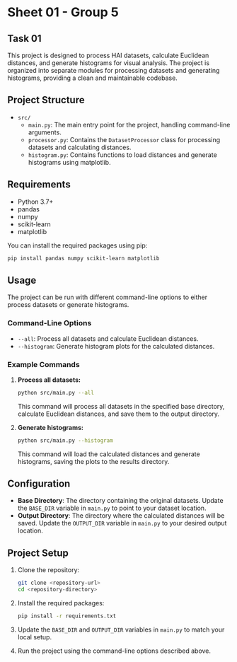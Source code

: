 # Sheet 01 - Group 5

## Task 01 

This project is designed to process HAI datasets, calculate Euclidean distances, and generate histograms for visual analysis. The project is organized into separate modules for processing datasets and generating histograms, providing a clean and maintainable codebase.

## Project Structure

- `src/`
  - `main.py`: The main entry point for the project, handling command-line arguments.
  - `processor.py`: Contains the `DatasetProcessor` class for processing datasets and calculating distances.
  - `histogram.py`: Contains functions to load distances and generate histograms using matplotlib.

## Requirements

- Python 3.7+
- pandas
- numpy
- scikit-learn
- matplotlib

You can install the required packages using pip:

```bash
pip install pandas numpy scikit-learn matplotlib
```


## Usage

The project can be run with different command-line options to either process datasets or generate histograms.

### Command-Line Options

- `--all`: Process all datasets and calculate Euclidean distances.
- `--histogram`: Generate histogram plots for the calculated distances.

### Example Commands

1. **Process all datasets:**

   ```bash
   python src/main.py --all
   ```

   This command will process all datasets in the specified base directory, calculate Euclidean distances, and save them to the output directory.

2. **Generate histograms:**

   ```bash
   python src/main.py --histogram
   ```

   This command will load the calculated distances and generate histograms, saving the plots to the results directory.

## Configuration

- **Base Directory**: The directory containing the original datasets. Update the `BASE_DIR` variable in `main.py` to point to your dataset location.
- **Output Directory**: The directory where the calculated distances will be saved. Update the `OUTPUT_DIR` variable in `main.py` to your desired output location.

## Project Setup

1. Clone the repository:

   ```bash
   git clone <repository-url>
   cd <repository-directory>
   ```

2. Install the required packages:

   ```bash
   pip install -r requirements.txt
   ```

3. Update the `BASE_DIR` and `OUTPUT_DIR` variables in `main.py` to match your local setup.

4. Run the project using the command-line options described above.
